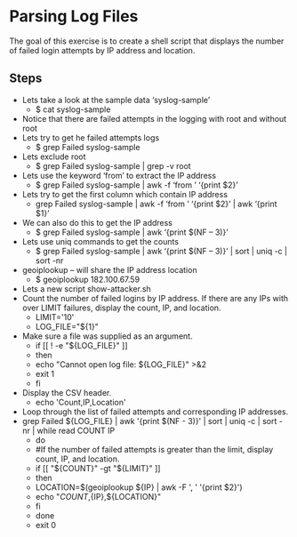 # Parsing Log Files

The goal of this exercise is to create a shell script that displays the number of failed login attempts by IP address and location.

## Steps

- Lets take a look at the sample data ‘syslog-sample’
  - $ cat syslog-sample
- Notice that there are failed attempts in the logging with root and without root
- Lets try to get he failed attempts logs
  - $ grep Failed syslog-sample
- Lets exclude root
  - $ grep Failed syslog-sample | grep -v root
- Lets use the keyword ‘from’ to extract the IP address
  - $ grep Failed syslog-sample | awk -f ‘from ’ ‘{print $2}’
- Lets try to get the first column which contain IP address
  - grep Failed syslog-sample | awk -f ‘from ’ ‘{print $2}’ | awk ‘{print $1}’
- We can also do this to get the IP address
  - $ grep Failed syslog-sample | awk ‘{print $(NF – 3)}’
- Lets use uniq commands to get the counts
  - $ grep Failed syslog-sample | awk ‘{print $(NF – 3)}’ | sort | uniq -c | sort -nr
- geoiplookup – will share the IP address location
  - $ geoiplookup 182.100.67.59
- Lets a new script show-attacker.sh
- Count the number of failed logins by IP address. If there are any IPs with over LIMIT failures, display the count, IP, and location.
  - LIMIT='10'
  - LOG\_FILE="${1}"
- Make sure a file was supplied as an argument.
  - if [[ ! -e "${LOG\_FILE}" ]]
  - then
  - echo "Cannot open log file: ${LOG\_FILE}" >&2
  - exit 1
  - fi
- Display the CSV header.
  - echo 'Count,IP,Location'
- Loop through the list of failed attempts and corresponding IP addresses.
- grep Failed ${LOG\_FILE} | awk '{print $(NF - 3)}' | sort | uniq -c | sort -nr |  while read COUNT IP
  - do
  - #If the number of failed attempts is greater than the limit, display count, IP, and location.
  - if [[ "${COUNT}" -gt "${LIMIT}" ]]
  - then
  - LOCATION=$(geoiplookup ${IP} | awk -F ', ' '{print $2}')
  - echo "${COUNT},${IP},${LOCATION}"
  - fi
  - done
  - exit 0
